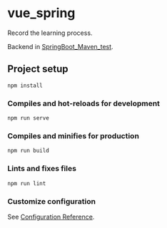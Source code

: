 # vue_spring
Record the learning process.

Backend in [SpringBoot_Maven_test](https://github.com/MadLogarithm/SpringBoot_Maven_test).

## Project setup
```
npm install
```

### Compiles and hot-reloads for development
```
npm run serve
```

### Compiles and minifies for production
```
npm run build
```

### Lints and fixes files
```
npm run lint
```

### Customize configuration
See [Configuration Reference](https://cli.vuejs.org/config/).
